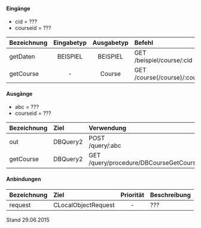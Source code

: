 <!--
  - @file de.md
  -
  - @license http://www.gnu.org/licenses/gpl-3.0.html GPL version 3
  -
  - @package OSTEPU (https://github.com/ostepu/system)
  - @since 0.3.5
  -
  - @author Till Uhlig <till.uhlig@student.uni-halle.de>
  - @date 2015
 -->

#### Eingänge
- cid = ??? 
- courseid = ??? 

| Bezeichnung  | Eingabetyp  | Ausgabetyp | Befehl | Beschreibung |
| :----------- |:-----------:| :---------:| :----- | :----------- |
|getDaten|BEISPIEL|BEISPIEL|GET<br>/beispiel/course/:cid| ??? |
|getCourse|-|Course|GET<br>/course(/course)/:courseid| ??? |

#### Ausgänge
- abc = ??? 
- courseid = ??? 

| Bezeichnung  | Ziel  | Verwendung | Beschreibung |
| :----------- |:----- | :--------- | :----------- |
|out|DBQuery2|POST<br>/query/:abc| ??? |
|getCourse|DBQuery2|GET<br>/query/procedure/DBCourseGetCourse/:courseid| ??? |

#### Anbindungen
| Bezeichnung  | Ziel  | Priorität | Beschreibung |
| :----------- |:----- | :--------:| :------------|
|request|CLocalObjectRequest|-| ??? |

Stand 29.06.2015

